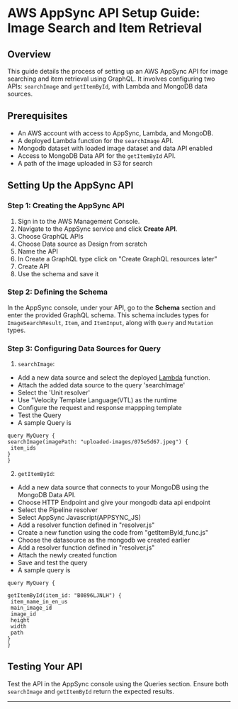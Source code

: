 
# AWS AppSync API Setup Guide: Image Search and Item Retrieval

## Overview
This guide details the process of setting up an AWS AppSync API for image searching and item retrieval using GraphQL. It involves configuring two APIs: `searchImage` and `getItemById`, with Lambda and MongoDB data sources.

## Prerequisites
- An AWS account with access to AppSync, Lambda, and MongoDB.
- A deployed Lambda function for the `searchImage` API.
- Mongodb dataset with loaded image dataset and data API enabled
- Access to MongoDB Data API for the `getItemById` API.
- A path of the image uploaded in S3 for search

## Setting Up the AppSync API

### Step 1: Creating the AppSync API
1. Sign in to the AWS Management Console.
2. Navigate to the AppSync service and click **Create API**.
3. Choose GraphQL APIs
4. Choose Data source as Design from scratch
5. Name the API
6. In Create a GraphQL type click on "Create GraphQL resources later"
7. Create API 
8. Use the schema and save it

### Step 2: Defining the Schema
In the AppSync console, under your API, go to the **Schema** section and enter the provided GraphQL schema. This schema includes types for `ImageSearchResult`, `Item`, and `ItemInput`, along with `Query` and `Mutation` types.

### Step 3: Configuring Data Sources for Query
1.  `searchImage`:
   - Add a new data source and select the deployed [Lambda](https://github.com/mongodb-partners/AppModernization_Amplify_AppSync_with_MongoDB_Atlas_Vector_Search/blob/main/image-search/Lambda/README.md) function.
   - Attach the added data source to the query 'searchImage'
   - Select the 'Unit resolver'
   - Use "Velocity Template Language(VTL) as the runtime
   - Configure the request and response mappping template
   - Test the Query
   - A sample Query is
   ```
   query MyQuery {
  searchImage(imagePath: "uploaded-images/075e5d67.jpeg") {
    item_ids
  }
   }
   ```

2.  `getItemById`:
   - Add a new data source that connects to your MongoDB using the MongoDB Data API.
   - Choose HTTP Endpoint and give your mongodb data api endpoint
   - Select the Pipeline resolver
   - Select AppSync Javascript(APPSYNC_JS) 
   - Add a resolver function defined in "resolver.js"
   - Create a new function using the code from "getItemById_func.js"
   - Choose the datasource as the mongodb we created earlier
   - Add a resolver function defined in "resolver.js"
   - Attach the newly created function
   - Save and test the query
   - A sample query is

   ```
   query MyQuery {
  
  getItemById(item_id: "B0896LJNLH") {
    item_name_in_en_us
    main_image_id
    image_id
    height
    width
    path
  }
}
   ```


## Testing Your API
Test the API in the AppSync console using the Queries section. Ensure both `searchImage` and `getItemById` return the expected results.

---
